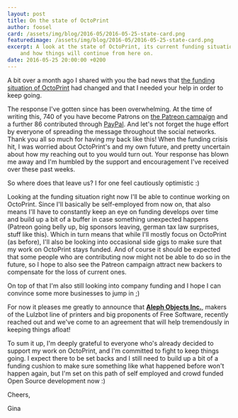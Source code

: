 ```yaml
---
layout: post
title: On the state of OctoPrint
author: foosel
card: /assets/img/blog/2016-05/2016-05-25-state-card.png
featuredimage: /assets/img/blog/2016-05/2016-05-25-state-card.png
excerpt: A look at the state of OctoPrint, its current funding situation
    and how things will continue from here on.
date: 2016-05-25 20:00:00 +0200
---
```

A bit over a month ago I shared with you the bad news that
[the funding situation of OctoPrint](../../../../2016/04/13/i-need-your-support/)
had changed and that I needed your help in order to keep going.

The response I've gotten since has been overwhelming. At the time of
writing this, 740 of you have become Patrons on 
[the Patreon campaign](https://patreon.com/foosel)
and a further 86 contributed through [PayPal](https://paypal.me/foosel). 
And let's not forget the huge effort by everyone of spreading the message throughout
the social networks.
Thank you all so much for having my back like this! When the
funding crisis hit, I was worried about OctoPrint's and my own future, 
and pretty uncertain about how my reaching out to
you would turn out. Your response has blown me away and I'm humbled by
the support and encouragement I've received over these past weeks.

So where does that leave us? I for one feel cautiously optimistic :) 

Looking at the funding situation right now I'll be able to continue working on OctoPrint. Since I'll
basically be self-employed from now on, that also means I'll have to constantly
keep an eye on funding develops over time and build up a 
bit of a buffer in case something unexpected happens (Patreon going belly
up, big sponsors leaving, german tax law surprises, stuff like this).
Which in turn means that while
I'll mostly focus on OctoPrint (as before), I'll also be looking into occasional 
side gigs to make sure that my work on OctoPrint stays funded. And of course
it should be expected that some people who are contributing now might not be
able to do so in the future, so I hope to also see the Patreon campaign
attract new backers to compensate for the loss of current ones.

On top of that I'm also still looking into company funding and I hope I 
can convince some more businesses to jump in ;) 

For now it pleases me 
greatly to announce that **[Aleph Objects Inc.](https://www.alephobjects.com/)**, 
makers of the Lulzbot line of printers and big proponents of Free Software, 
recently reached out and we've come to an agreement that will help 
tremendously in keeping things afloat!

To sum it up, I'm deeply grateful to everyone who's already decided to
support my work on OctoPrint, and I'm committed to fight to keep
things going. I expect there to be set backs and I still need to build
up a bit of a funding cushion to make sure something like what happened
before won't happen again, but I'm set on this path of self employed and
crowd funded Open Source development now :) 

Cheers,

Gina

